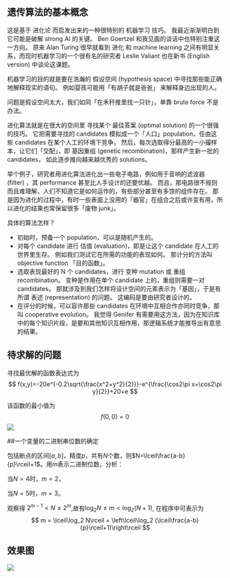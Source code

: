 ## 遗传算法的基本概念
这是基于 进化论 而启发出来的一种很特别的 机器学习 技巧。  我最近渐渐明白到它可能是破解 strong AI 的关键。  Ben Goertzel 和我见面的谈话中也特别注重这一方向。  原来 Alan Turing 很早就看到 进化 和 machine learning 之间有明显关系，而现时机器学习的一个很有名的研究者 Leslie Valiant 也在新书 (English version) 中谈论这课题。

机器学习的目的就是要在浩瀚的 假设空间 (hypothesis space) 中寻找那些能正确地解释现实的语句。  例如婴孩可能用「有胡子就是爸爸」 来解释身边出现的人。

问题是假设空间太大，我们如同「在禾秆推里找一只针」，单靠 brute force 不是办法。

进化算法就是在很大的空间里 寻找某个 最佳答案 (optimal solution) 的一个很强的技巧。 它把需要寻找的 candidates 模拟成一个「人口」population，任由这些 candidates 在某个人工的环境下竞争， 然后，每次选取得分最高的一小撮样本，让它们「交配」，即 基因重组 (genetic recombination)，那样产生新一批的  candidates， 如此逐步推向越来越优秀的 solutions。

举个例子，研究者用进化算法进化出一些电子电路，例如用于音响的滤波器 (filter) ，其 performance 甚至比人手设计的还要优越。  而且，那电路很不规则而且难理解，人们不知道它是如何运作的，有些部分甚至有多馀的组件存在。  那是因为进化的过程中，有时一些表面上没用的「器官」在组合之后或许变有用，所以进化的结果也常保留很多「废物 junk」。

具体的算法怎样？


* 初始时，预备一个 population，可以是随机产生的。
* 对每个 candidate 进行 估值 (evaluation)，即是让这个 candidate 在人工的世界里生存。  例如我们测试它在所需的功能的表现如何。  那计分的方法叫 objective function 「目的函数」。
* 选取表现最好的 N 个 candidates，进行 变种 mutation 或 重组 recombination。  变种是作用在单个 candidate 上的，重组则需要一对 candidates。  那就涉及到我们怎样将设计空间的元素表示为「基因」，于是有所谓 表述 (representation) 的问题。  这编码是要由研究者设计的。
* 在评分的时候，可以容许那些 candidates 在环境中互相合作亦同时竞争，那叫 cooperative evolution。   我觉得 Genifer 有需要用这方法，因为在知识库中的每个知识片段，是要和其他知识互相作用，那逻辑系统才能推导出有意思的结果。  


## 待求解的问题
寻找最优解的函数表达式为
$$
f(x,y)=-20e^{-0.2\sqrt{\frac{x^2+y^2}{2}}}-e^{\frac{\cos2\pi x+\cos2\pi y}{2}}+20+e
$$

该函数的最小值为
$$f(0,0)=0$$
![](https://github.com/wolfbrother/HeuristicApproach/blob/master/GeneticAlgorithm/_pic1.png?raw=true)

##一个变量的二进制串位数的确定

包括断点的区间$[a,b]$，精度$p$，共有$N$个数，则$N=\lceil\frac{a-b}{p}\rceil+1$。用$m$表示二进制位数，分析：

当$N=4$时，$m=2$，

当$N=5$时，$m=3$。

观察得 $2^{m-1}<N\leq 2^m$,故有$\log_2 N\leq m< \log_2(N+1)$,
在程序中可表示为$$ m = \lceil\log_2 N\rceil = \left\lceil\log_2 (\lceil\frac{a-b}{p}\rceil+1)\right\rceil $$ 

## 效果图
![](https://github.com/wolfbrother/HeuristicApproach/blob/master/GeneticAlgorithm/_pic2.png?raw=true)


